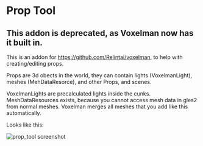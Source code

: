 # Prop Tool

## This addon is deprecated, as Voxelman now has it built in.

This is an addon for https://github.com/Relintai/voxelman, to help with creating/editing props.

Props are 3d obects in the world, they can contain lights (VoxelmanLight), meshes (MehDataResorce), and other Props, and scenes.

VoxelmanLights are precalculated lights inside the cunks.
MeshDataResources exists, because you cannot access mesh data in gles2 from normal meshes. Voxelman merges all meshes that you add like this automatically.

Looks like this:

![prop_tool screenshot](screenshots/prop_tool.png)